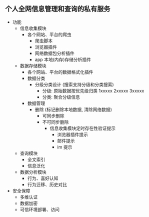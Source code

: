 ## 个人全网信息管理和查询的私有服务

- 功能
  - 信息收集模块
    - 各个网站、平台的爬虫
      - 爬虫脚本
      - 浏览器插件
      - 网络数据包分析插件
      - app 本地(内存)存储分析插件
  - 数据存储模块
    - 各个网站、平台的数据格式化插件
    - 数据分类
      - 分级分类设计 (搜索支持分级和分类搜索)
        - 分级: 原始数据按优先级归类 1xxxxx 2xxxxx 3xxxxx
        - 分类: 聚合分级信息
    - 数据管理
      - 删除 (标记删除本地数据, 清除网络数据)
        - 可同步删除
        - 不可同步删除
          - 信息收集模块定时存在性验证提示
            - 浏览器插件提示
            - 邮件提示
            - im 提示
  - 查询模块
    - 全文索引
    - 信息泛化
  - 数据分析模块
    - 行为、喜好认知
    - 行为迁移、历史对比
- 安全保障
  - 多维认证
  - 数据加密
  - 可信环境部署、访问

